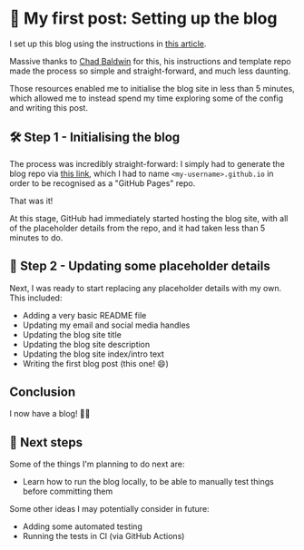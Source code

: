 # 📔 My first post: Setting up the blog

I set up this blog using the instructions in [this article](https://chadbaldwin.net/2021/03/14/how-to-build-a-sql-blog.html).

Massive thanks to [Chad Baldwin](https://github.com/chadbaldwin) for this, his instructions and template repo made the process so simple and straight-forward, and much less daunting.

Those resources enabled me to initialise the blog site in less than 5 minutes, which allowed me to instead spend my time exploring some of the config and writing this post.

## 🛠️ Step 1 - Initialising the blog

The process was incredibly straight-forward: I simply had to generate the blog repo via [this link](https://github.com/chadbaldwin/simple-blog-bootstrap/generate), which I had to name `<my-username>.github.io` in order to be recognised as a "GitHub Pages" repo.

That was it!

At this stage, GitHub had immediately started hosting the blog site, with all of the placeholder details from the repo, and it had taken less than 5 minutes to do.

## 📃 Step 2 - Updating some placeholder details

Next, I was ready to start replacing any placeholder details with my own. This included:

- Adding a very basic README file
- Updating my email and social media handles
- Updating the blog site title
- Updating the blog site description
- Updating the blog site index/intro text
- Writing the first blog post (this one! 😄)

## Conclusion

I now have a blog! 🥳🎉

## 🌄 Next steps

Some of the things I'm planning to do next are:

- Learn how to run the blog locally, to be able to manually test things before committing them

Some other ideas I may potentially consider in future:

- Adding some automated testing
- Running the tests in CI (via GitHub Actions)
